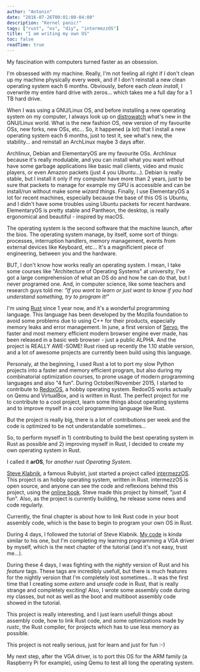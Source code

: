 ```yaml
---
author: "Antonin"
date: "2016-07-26T00:01:00-04:00"
description: "Kernel panic!"
tags: ["rust", "os", "diy", "intermezzOS"]
title: "I am writing my own OS"
toc: false
readTime: true
---
```


My fascination with computers turned faster as an obsession.

I'm obsessed with my machine.
Really, I'm not feeling all right if I don't clean up my machine physically
every week, and if I don't reinstall a new clean operating system each 6 months.
Obviously, before each _clean install_, I overwrite my entire hard drive with
zeros... which takes me a full day for a 1 TB hard drive.

When I was using a GNU/Linux OS, and before installing a new operating system on my computer, I always look up on
[distrowatch](https://distrowatch.com) what's new in the GNU/Linux world.
What is the new fashion OS, new version of my favourite OSs, new forks,
new OSs, etc...
So, it happened (a lot) that I install a new operating system each 6 months, just
to test it, see what's new, the stability... and reinstall an ArchLinux maybe 3 days
after.

Archlinux, Debian and ElementaryOS are my favourite OSs.
Archlinux because it's really modulable, and you can install what you want without have
some garbage applications like basic mail clients, video and music players, or even
Amazon packets (just 4 you Ubuntu...).
Debian is really stable, but I install it only if my computer have more than 2 years, just to
be sure that packets to manage for example my GPU is accessible and can be install/run without
make some _wizard things_.
Finally, I use ElementaryOS a lot for recent machines, especially because the base of
this OS is Ubuntu, and I didn't have some troubles using Ubuntu packets for recent hardware.
ElementaryOS is pretty stable and Pantheon, the desktop, is really ergonomical and beautiful -
inspired by macOS.

The operating system is the second software that the machine launch, after
the bios.
The operating system manage, by itself, some sort of things: processes, interruption handlers,
memory management, events from external devices like Keyboard, etc...
It's a magnificient piece of engineering, between you and the hardware.

BUT, I don't know how works really an operating system.
I mean, I take some courses like "Architecture of Operating Systems" at university, I've got a large
comprehension of what an OS do and how he can do that, but I never programed one.
And, in computer science, like some teachers and research guys told me: *"If you want to learn or just
want to know if you had understand something, try to program it!"*

I'm using [Rust](https://www.rust-lang.org) since 1 year now, and it's a wonderful programming language.
This language has been developed by the Mozilla foundation to avoid some problems
due to using C++ for their products, especially memory leaks and error management.
In june, a first version of [Servo](https://servo.org), the faster and most memery efficient modern browser engine ever made,
has been released in a basic web browser - just a public ALPHA. And the project is REALLY AWE-SOME!
Rust rised up recently the 1.10 stable version, and a lot of awesome projects are currently been build
using this language.

Personaly, at the beginning, I used Rust a lot to port my slow Python projects into a faster and memory efficient program, but also
during my combinatorial optimization courses, to prone usage of modern programming languages and also "4 fun".
During October/November 2015, I started to contribute to [RedoxOS](http://www.redox-os.org), a hobby operating system.
RedoxOS works actually on Qemu and VirtualBox, and is written in Rust.
The perfect project for me to contribute to a cool project, learn some things about operating systems and to
improve myself in a cool programming language like Rust.

But the project is really big, there is a lot of contributions per week and the code is optimized to be not understandable sometimes...

So, to perform myself in 1) contributing to build the best operating system in Rust as possible and
2) improving myself in Rust, I decided to create my own operating system in Rust.

I called it **arOS**, for _another rust Operating System_.

[Steve Klabnik](http://www.steveklabnik.com), a famous Rubyist, just started a project called [intermezzOS](http://www.steveklabnik.com).
This project is an hobby operating system, written in Rust.
intermezzOS is open source, and anyone can see the code and reflexions behind this project,
using the [online book](http://intermezzos.github.io/book/).
Steve made this project by himself, "just 4 fun".
Also, as the project is currently building, he release some news and code regularly.

Currently, the final chapter is about how to link Rust code in your boot assembly code, which is the base
to begin to program your own OS in Rust.

During 4 days, I followed the tutorial of Steve Klabnik.
[My code](https://github.com/k0pernicus/arOS) is kinda similar to his one, but I'm completing
my learning programming a VGA driver by myself, which is the next chapter of the tutorial (and it's not easy, trust me...).

During these 4 days, I was fighting with the _nightly_ version of Rust and his _feature_ tags.
These tags are incredibly usefull, but there is much features for the nightly version that
I'm completely lost sometimes...
It was the first time that I creating some _extern_ and _unsafe_ code in Rust, that is really
strange and completely exciting!
Also, I wrote some assembly code during my classes, but not as well as the boot and multiboot assembly code showed in the tutorial.

This project is really interesting, and I just learn usefull things about assembly code, how to link Rust code, and some
optimizations made by _rustc_, the Rust compiler, for projects which has to use less memory as possible.

This project is not really serious, just for learn and just for fun :-)

My next step, after the VGA driver, is to port this OS for the ARM family (a Raspberry Pi for example), using Qemu to test all long
the operating system.
